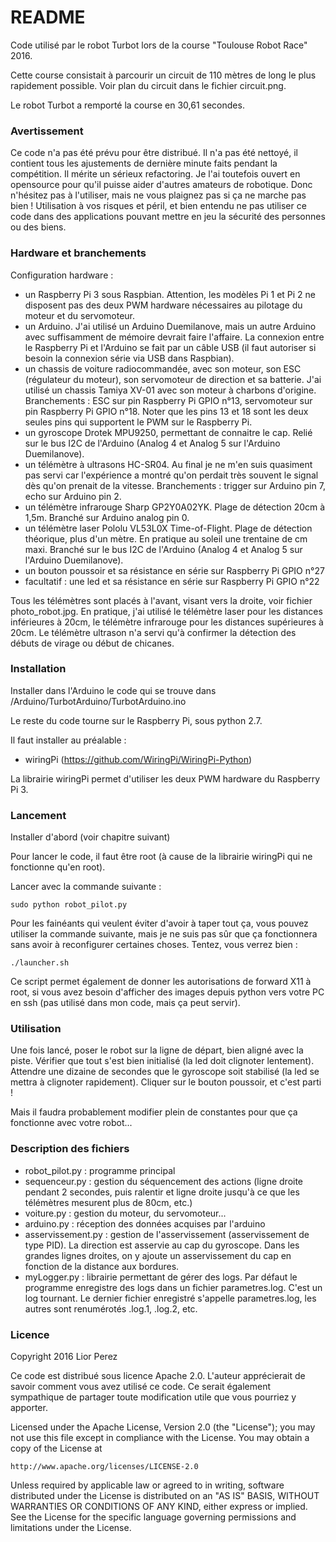 # README #

Code utilisé par le robot Turbot lors de la course "Toulouse Robot Race" 2016.

Cette course consistait à parcourir un circuit de 110 mètres de long le plus rapidement possible. Voir plan du circuit dans le fichier circuit.png.

Le robot Turbot a remporté la course en 30,61 secondes.

### Avertissement ###

Ce code n'a pas été prévu pour être distribué. Il n'a pas été nettoyé, il contient tous les ajustements de dernière minute faits pendant la compétition. Il mérite un sérieux refactoring. Je l'ai toutefois ouvert en opensource pour qu'il puisse aider d'autres amateurs de robotique. Donc n'hésitez pas à l'utiliser, mais ne vous plaignez pas si ça ne marche pas bien ! Utilisation à vos risques et péril, et bien entendu ne pas utiliser ce code dans des applications pouvant mettre en jeu la sécurité des personnes ou des biens.

### Hardware et branchements ###

Configuration hardware :

* un Raspberry Pi 3 sous Raspbian. Attention, les modèles Pi 1 et Pi 2 ne disposent pas des deux PWM hardware nécessaires au pilotage du moteur et du servomoteur.
* un Arduino. J'ai utilisé un Arduino Duemilanove, mais un autre Arduino avec suffisamment de mémoire devrait faire l'affaire. La connexion entre le Raspberry Pi et l'Arduino se fait par un câble USB (il faut autoriser si besoin la connexion série via USB dans Raspbian).
* un chassis de voiture radiocommandée, avec son moteur, son ESC (régulateur du moteur), son servomoteur de direction et sa batterie. J'ai utilisé un chassis Tamiya XV-01 avec son moteur à charbons d'origine. Branchements : ESC sur pin Raspberry Pi GPIO n°13, servomoteur sur pin Raspberry Pi GPIO n°18. Noter que les pins 13 et 18 sont les deux seules pins qui supportent le PWM sur le Raspberry Pi.
* un gyroscope Drotek MPU9250, permettant de connaitre le cap. Relié sur le bus I2C de l'Arduino (Analog 4 et Analog 5 sur l'Arduino Duemilanove).
* un télémètre à ultrasons HC-SR04. Au final je ne m'en suis quasiment pas servi car l'expérience a montré qu'on perdait très souvent le signal dès qu'on prenait de la vitesse. Branchements : trigger sur Arduino pin 7, echo sur Arduino pin 2.
* un télémètre infrarouge Sharp GP2Y0A02YK. Plage de détection 20cm à 1,5m. Branché sur Arduino analog pin 0.
* un télémètre laser Pololu VL53L0X Time-of-Flight. Plage de détection théorique, plus d'un mètre. En pratique au soleil une trentaine de cm maxi. Branché sur le bus I2C de l'Arduino (Analog 4 et Analog 5 sur l'Arduino Duemilanove).
* un bouton poussoir et sa résistance en série sur Raspberry Pi GPIO n°27
* facultatif : une led et sa résistance en série sur Raspberry Pi GPIO n°22

Tous les télémètres sont placés à l'avant, visant vers la droite, voir fichier photo_robot.jpg. En pratique, j'ai utilisé le télémètre laser pour les distances inférieures à 20cm, le télémètre infrarouge pour les distances supérieures à 20cm. Le télémètre ultrason n'a servi qu'à confirmer la détection des débuts de virage ou début de chicanes.

### Installation ###

Installer dans l'Arduino le code qui se trouve dans /Arduino/TurbotArduino/TurbotArduino.ino

Le reste du code tourne sur le Raspberry Pi, sous python 2.7.

Il faut installer au préalable :

* wiringPi (https://github.com/WiringPi/WiringPi-Python)

La librairie wiringPi permet d'utiliser les deux PWM hardware du Raspberry Pi 3.

### Lancement ###

Installer d'abord (voir chapitre suivant)

Pour lancer le code, il faut être root (à cause de la librairie wiringPi qui ne fonctionne qu'en root).

Lancer avec la commande suivante :

    sudo python robot_pilot.py

Pour les fainéants qui veulent éviter d'avoir à taper tout ça, vous pouvez utiliser la commande suivante, mais je ne suis pas sûr que ça fonctionnera sans avoir à reconfigurer certaines choses. Tentez, vous verrez bien :

    ./launcher.sh

Ce script permet également de donner les autorisations de forward X11 à root, si vous avez besoin d'afficher des images depuis python vers votre PC en ssh (pas utilisé dans mon code, mais ça peut servir).

### Utilisation ###

Une fois lancé, poser le robot sur la ligne de départ, bien aligné avec la piste. Vérifier que tout s'est bien initialisé (la led doit clignoter lentement). Attendre une dizaine de secondes que le gyroscope soit stabilisé (la led se mettra à clignoter rapidement). Cliquer sur le bouton poussoir, et c'est parti !

Mais il faudra probablement modifier plein de constantes pour que ça fonctionne avec votre robot...

### Description des fichiers ###

* robot_pilot.py : programme principal
* sequenceur.py : gestion du séquencement des actions (ligne droite pendant 2 secondes, puis ralentir et ligne droite jusqu'à ce que les télémètres mesurent plus de 80cm, etc.)
* voiture.py : gestion du moteur, du servomoteur...
* arduino.py : réception des données acquises par l'arduino
* asservissement.py : gestion de l'asservissement (asservissement de type PID). La direction est asservie au cap du gyroscope. Dans les grandes lignes droites, on y ajoute un asservissement du cap en fonction de la distance aux bordures.
* myLogger.py : librairie permettant de gérer des logs. Par défaut le programme enregistre des logs dans un fichier parametres.log. C'est un log tournant. Le dernier fichier enregistré s'appelle parametres.log, les autres sont renumérotés .log.1, .log.2, etc.

### Licence ###

Copyright 2016 Lior Perez

Ce code est distribué sous licence Apache 2.0. L'auteur apprécierait de savoir comment vous avez utilisé ce code. Ce serait également sympathique de partager toute modification utile que vous pourriez y apporter.

Licensed under the Apache License, Version 2.0 (the "License");
you may not use this file except in compliance with the License.
You may obtain a copy of the License at

    http://www.apache.org/licenses/LICENSE-2.0

Unless required by applicable law or agreed to in writing, software
distributed under the License is distributed on an "AS IS" BASIS,
WITHOUT WARRANTIES OR CONDITIONS OF ANY KIND, either express or implied.
See the License for the specific language governing permissions and
limitations under the License.